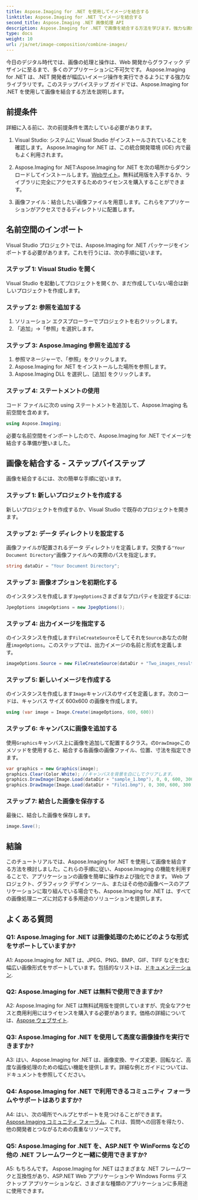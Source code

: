 ```yaml
---
title: Aspose.Imaging for .NET を使用してイメージを結合する
linktitle: Aspose.Imaging for .NET でイメージを結合する
second_title: Aspose.Imaging .NET 画像処理 API
description: Aspose.Imaging for .NET で画像を結合する方法を学びます。強力な画像処理に関するステップバイステップのガイド。
type: docs
weight: 10
url: /ja/net/image-composition/combine-images/
---
```

今日のデジタル時代では、画像の処理と操作は、Web 開発からグラフィック デザインに至るまで、多くのアプリケーションに不可欠です。 Aspose.Imaging for .NET は、.NET 開発者が幅広いイメージ操作を実行できるようにする強力なライブラリです。このステップバイステップ ガイドでは、Aspose.Imaging for .NET を使用して画像を結合する方法を説明します。 

## 前提条件

詳細に入る前に、次の前提条件を満たしている必要があります。

1. Visual Studio: システムに Visual Studio がインストールされていることを確認します。 Aspose.Imaging for .NET は、この統合開発環境 (IDE) 内で最もよく利用されます。

2.  Aspose.Imaging for .NET:Aspose.Imaging for .NET を次の場所からダウンロードしてインストールします。[Webサイト](https://releases.aspose.com/imaging/net/)。無料試用版を入手するか、ライブラリに完全にアクセスするためのライセンスを購入することができます。

3. 画像ファイル：結合したい画像ファイルを用意します。これらをアプリケーションがアクセスできるディレクトリに配置します。

## 名前空間のインポート

Visual Studio プロジェクトでは、Aspose.Imaging for .NET パッケージをインポートする必要があります。これを行うには、次の手順に従います。

### ステップ 1: Visual Studio を開く

Visual Studio を起動してプロジェクトを開くか、まだ作成していない場合は新しいプロジェクトを作成します。

### ステップ 2: 参照を追加する

1. ソリューション エクスプローラーでプロジェクトを右クリックします。
2. 「追加」→「参照」を選択します。

### ステップ 3: Aspose.Imaging 参照を追加する

1. 参照マネージャーで、「参照」をクリックします。
2. Aspose.Imaging for .NET をインストールした場所を参照します。
3. Aspose.Imaging DLL を選択し、[追加] をクリックします。

### ステップ 4: ステートメントの使用

コード ファイルに次の using ステートメントを追加して、Aspose.Imaging 名前空間を含めます。

```csharp
using Aspose.Imaging;
```

必要な名前空間をインポートしたので、Aspose.Imaging for .NET でイメージを結合する準備が整いました。

## 画像を結合する - ステップバイステップ

画像を結合するには、次の簡単な手順に従います。

### ステップ 1: 新しいプロジェクトを作成する

新しいプロジェクトを作成するか、Visual Studio で既存のプロジェクトを開きます。

### ステップ 2: データ ディレクトリを設定する

画像ファイルが配置されるデータ ディレクトリを定義します。交換する`"Your Document Directory"`画像ファイルへの実際のパスを指定します。

```csharp
string dataDir = "Your Document Directory";
```

### ステップ 3: 画像オプションを初期化する

のインスタンスを作成します`JpegOptions`さまざまなプロパティを設定するには:

```csharp
JpegOptions imageOptions = new JpegOptions();
```

### ステップ 4: 出力イメージを指定する

のインスタンスを作成します`FileCreateSource`そしてそれを`Source`あなたの財産`imageOptions`。このステップでは、出力イメージの名前と形式を定義します。

```csharp
imageOptions.Source = new FileCreateSource(dataDir + "Two_images_result_out.bmp", false);
```

### ステップ 5: 新しいイメージを作成する

のインスタンスを作成します`Image`キャンバスのサイズを定義します。次のコードは、キャンバス サイズ 600x600 の画像を作成します。

```csharp
using (var image = Image.Create(imageOptions, 600, 600))
```

### ステップ 6: キャンバスに画像を追加する

使用`Graphics`キャンバス上に画像を追加して配置するクラス。の`DrawImage`このメソッドを使用すると、結合する各画像の画像ファイル、位置、寸法を指定できます。

```csharp
var graphics = new Graphics(image);
graphics.Clear(Color.White); //キャンバスを背景を白にしてクリアします。
graphics.DrawImage(Image.Load(dataDir + "sample_1.bmp"), 0, 0, 600, 300); //最初の画像。
graphics.DrawImage(Image.Load(dataDir + "File1.bmp"), 0, 300, 600, 300);    // 2番目の画像。
```

### ステップ 7: 結合した画像を保存する

最後に、結合した画像を保存します。

```csharp
image.Save();
```

## 結論

このチュートリアルでは、Aspose.Imaging for .NET を使用して画像を結合する方法を検討しました。これらの手順に従い、Aspose.Imaging の機能を利用することで、アプリケーションの画像を簡単に操作および強化できます。 Web プロジェクト、グラフィック デザイン ツール、またはその他の画像ベースのアプリケーションに取り組んでいる場合でも、Aspose.Imaging for .NET は、すべての画像処理ニーズに対応する多用途のソリューションを提供します。

## よくある質問

### Q1: Aspose.Imaging for .NET は画像処理のためにどのような形式をサポートしていますか?

 A1: Aspose.Imaging for .NET は、JPEG、PNG、BMP、GIF、TIFF などを含む幅広い画像形式をサポートしています。包括的なリストは、[ドキュメンテーション](https://reference.aspose.com/imaging/net/).

### Q2: Aspose.Imaging for .NET は無料で使用できますか?

 A2: Aspose.Imaging for .NET は無料試用版を提供していますが、完全なアクセスと商用利用にはライセンスを購入する必要があります。価格の詳細については、[Aspose ウェブサイト](https://purchase.aspose.com/buy).

### Q3: Aspose.Imaging for .NET を使用して高度な画像操作を実行できますか?

A3: はい、Aspose.Imaging for .NET は、画像変換、サイズ変更、回転など、高度な画像処理のための幅広い機能を提供します。詳細な例とガイドについては、ドキュメントを参照してください。

### Q4: Aspose.Imaging for .NET で利用できるコミュニティ フォーラムやサポートはありますか?

 A4: はい、次の場所でヘルプとサポートを見つけることができます。[Aspose.Imaging コミュニティ フォーラム](https://forum.aspose.com/)。これは、質問への回答を得たり、他の開発者とつながるための貴重なリソースです。

### Q5: Aspose.Imaging for .NET を、ASP.NET や WinForms などの他の .NET フレームワークと一緒に使用できますか?

A5: もちろんです。 Aspose.Imaging for .NET はさまざまな .NET フレームワークと互換性があり、ASP.NET Web アプリケーションや Windows Forms デスクトップ アプリケーションなど、さまざまな種類のアプリケーションに多用途に使用できます。